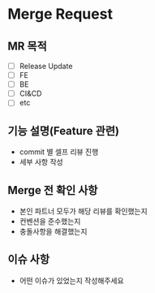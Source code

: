 # Merge Request 
##  MR 목적
  - [ ] Release Update
  - [ ] FE
  - [ ] BE
  - [ ] CI&CD
  - [ ] etc
##  기능 설명(Feature 관련)
 - commit 별 셀프 리뷰 진행
 - 세부 사항 작성
## Merge 전 확인 사항
 - 본인 파트너 모두가 해당 리뷰를 확인했는지
 - 컨벤션을 준수했는지
 - 충돌사항을 해결했는지
## 이슈 사항
 - 어떤 이슈가 있었는지 작성해주세요